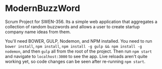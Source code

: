   # ModernBuzzWord
  Scrum Project for SWEN-356. Its a simple web application that aggregates a collection
  of random buzzwords and allows a user to create startup company name ideas from them.

  You'll need BOWER, GULP, Nodemon, and NPM installed. You need to run `bower install`,
  `npm install`, `npm install -g gulp && npm install -g nodemon`, and then `gulp` all from the root of the project. Then run `npm start` and
  navigate to `localhost:3000` to see the app. Live reloads aren't quite working yet, so
  code changes can be seen after re-running `npm start`.
